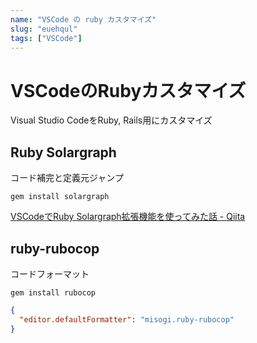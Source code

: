 ```yaml
---
name: "VSCode の ruby カスタマイズ"
slug: "euehqul"
tags: ["VSCode"]
---
```


# VSCodeのRubyカスタマイズ

Visual Studio CodeをRuby, Rails用にカスタマイズ

## Ruby Solargraph

コード補完と定義元ジャンプ

```
gem install solargraph
```

[VSCodeでRuby Solargraph拡張機能を使ってみた話 - Qiita](https://qiita.com/hideki0145/items/d6a18095f95d57eebe96)


## ruby-rubocop

コードフォーマット

```
gem install rubocop
```

```json
{
  "editor.defaultFormatter": "misogi.ruby-rubocop"
}
```
